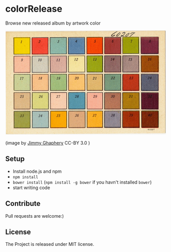 # colorRelease

Browse new released album by artwork color


![icon](https://raw.githubusercontent.com/littletouch/colorRelease/master/src/assets/images/colors.gif)

(image by [Jimmy Ghaphery](http://digitalnz-dpla.tumblr.com/post/104099898447/gif-it-up-entry-from-jimmy-ghaphery-in-the-united#notes) CC-BY 3.0 )

## Setup

* Install node.js and npm
* `npm install`
* `bower install` (`npm install -g bower` if you havn't installed `bower`)
* start writing code

## Contribute

Pull requests are welcome:)

## License

The Project is released under MIT license.
